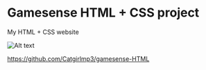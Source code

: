 # Gamesense HTML + CSS project


My HTML + CSS website 

![Alt text](https://ibb.co/ns43MKb)

https://github.com/Catgirlmp3/gamesense-HTML